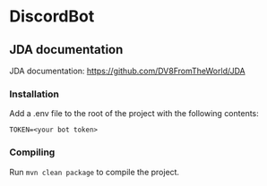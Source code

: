 # DiscordBot

## JDA documentation
JDA documentation: https://github.com/DV8FromTheWorld/JDA




### Installation
Add a .env file to the root of the project with the following contents:
```
TOKEN=<your bot token>
```


### Compiling
Run `mvn clean package` to compile the project.
